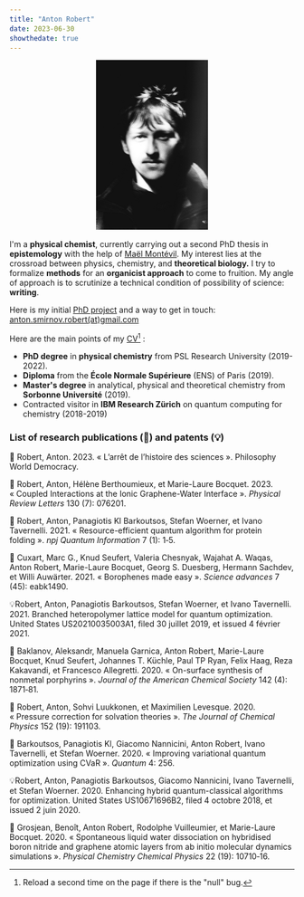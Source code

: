 ```yaml
---
title: "Anton Robert"
date: 2023-06-30
showthedate: true
---
```

	
<p align="center"><img src="/images/profil.png" height=300px /></p>

I'm a **physical chemist**, currently carrying out a second PhD thesis in **epistemology** with the help of [Maël Montévil](https://montevil.org/). 
My interest lies at the crossroad between physics, chemistry, and **theoretical biology.**
I try to formalize **methods** for an **organicist approach** to come to fruition.
My angle of approach is to scrutinize a technical condition of possibility of science: **writing**.

Here is my initial [PhD project](PhD%20project.md) and a way to get in touch: <a href="mailto:anton.smirnov.robert@gmail.com"> anton.smirnov.robert(at)gmail.com </a>   

Here are the main points of my <a href="/images/CV_07_23_internet_version.pdf" >CV</a>[^1] : 
- **PhD degree** in **physical chemistry** from PSL Research University (2019-2022).  
- **Diploma** from the **École Normale Supérieure** (ENS) of Paris (2019).
- **Master's degree** in analytical, physical and theoretical chemistry from **Sorbonne Université** (2019).
- Contracted visitor in **IBM Research Zürich** on quantum computing for chemistry (2018-2019)


### List of research publications (📄) and patents (💡)

📄 Robert, Anton. 2023. « L’arrêt de l’histoire des sciences ». Philosophy World Democracy.

📄 Robert, Anton, Hélène Berthoumieux, et Marie-Laure Bocquet. 2023. « Coupled Interactions at the Ionic Graphene-Water Interface ». _Physical Review Letters_ 130 (7): 076201.

📄 Robert, Anton, Panagiotis Kl Barkoutsos, Stefan Woerner, et Ivano Tavernelli. 2021. « Resource-efficient quantum algorithm for protein folding ». _npj Quantum Information_ 7 (1): 1‑5.

📄 Cuxart, Marc G., Knud Seufert, Valeria Chesnyak, Wajahat A. Waqas, Anton Robert, Marie-Laure Bocquet, Georg S. Duesberg, Hermann Sachdev, et Willi Auwärter. 2021. « Borophenes made easy ». _Science advances_ 7 (45): eabk1490.

💡Robert, Anton, Panagiotis Barkoutsos, Stefan Woerner, et Ivano Tavernelli. 2021. Branched heteropolymer lattice model for quantum optimization. United States US20210035003A1, filed 30 juillet 2019, et issued 4 février 2021.

📄 Baklanov, Aleksandr, Manuela Garnica, Anton Robert, Marie-Laure Bocquet, Knud Seufert, Johannes T. Küchle, Paul TP Ryan, Felix Haag, Reza Kakavandi, et Francesco Allegretti. 2020. « On-surface synthesis of nonmetal porphyrins ». _Journal of the American Chemical Society_ 142 (4): 1871‑81.

📄 Robert, Anton, Sohvi Luukkonen, et Maximilien Levesque. 2020. « Pressure correction for solvation theories ». _The Journal of Chemical Physics_ 152 (19): 191103.

📄 Barkoutsos, Panagiotis Kl, Giacomo Nannicini, Anton Robert, Ivano Tavernelli, et Stefan Woerner. 2020. « Improving variational quantum optimization using CVaR ». _Quantum_ 4: 256.

💡Robert, Anton, Panagiotis Barkoutsos, Giacomo Nannicini, Ivano Tavernelli, et Stefan Woerner. 2020. Enhancing hybrid quantum-classical algorithms for optimization. United States US10671696B2, filed 4 octobre 2018, et issued 2 juin 2020.

📄 Grosjean, Benoît, Anton Robert, Rodolphe Vuilleumier, et Marie-Laure Bocquet. 2020. « Spontaneous liquid water dissociation on hybridised boron nitride and graphene atomic layers from ab initio molecular dynamics simulations ». _Physical Chemistry Chemical Physics_ 22 (19): 10710‑16.


[^1]: Reload a second time on the page if there is the "null" bug.  